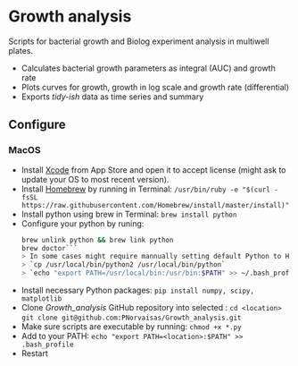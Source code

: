 # Growth analysis
Scripts for bacterial growth and Biolog experiment analysis in multiwell plates.
- Calculates bacterial growth parameters as integral (AUC) and growth rate
- Plots curves for growth, growth in log scale and growth rate (differential)
- Exports *tidy-ish* data as time series and summary
## Configure
### MacOS
- Install [Xcode](https://developer.apple.com/xcode/) from App Store and open it to accept license (might ask to update your OS to most recent version).
- Install [Homebrew](https://brew.sh) by running in Terminal:
   `/usr/bin/ruby -e "$(curl -fsSL https://raw.githubusercontent.com/Homebrew/install/master/install)"`
- Install python using brew in Terminal:
   `brew install python`
- Configure your python by runing:
   ```bash
   brew unlink python && brew link python
   brew doctor```
   > In some cases might require mannually setting default Python to Homebrew version:
   > `cp /usr/local/bin/python2 /usr/local/bin/python`
   > `echo "export PATH=/usr/local/bin:/usr/bin:$PATH" >> ~/.bash_profile`
- Install necessary Python packages:
   `pip install numpy, scipy, matplotlib`
- Clone *Growth_analysis* GitHub repository into selected <location>:
   `cd <location>`
   `git clone git@github.com:PNorvaisas/Growth_analysis.git`
- Make sure scripts are executable by running:
   `chmod +x *.py`
- Add <location> to your PATH:
   `echo "export PATH=<location>:$PATH" >> .bash_profile`
- Restart

    